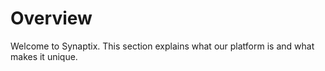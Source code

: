 # Overview

Welcome to Synaptix. This section explains what our platform is and what makes it unique.